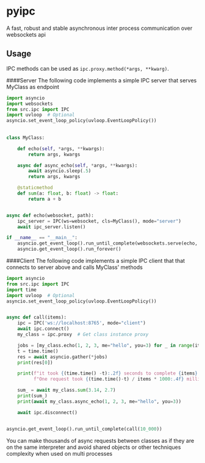 # pyipc
A fast, robust and stable asynchronous inter process communication over websockets api

Usage
-----

IPC methods can be used as ``ipc.proxy.method(*args, **kwarg)``.


####Server
The following code implements a simple IPC server that serves MyClass as endpoint

```python
import asyncio
import websockets
from src.ipc import IPC
import uvloop  # Optional
asyncio.set_event_loop_policy(uvloop.EventLoopPolicy())
   
    
class MyClass:

    def echo(self, *args, **kwargs):
        return args, kwargs

    async def async_echo(self, *args, **kwargs):
        await asyncio.sleep(.5)
        return args, kwargs

    @staticmethod
    def sum(a: float, b: float) -> float:
        return a + b


async def echo(websocket, path):
    ipc_server = IPC(ws=websocket, cls=MyClass(), mode="server")
    await ipc_server.listen()

if __name__ == "__main__":
    asyncio.get_event_loop().run_until_complete(websockets.serve(echo, 'localhost', 8765, max_size=1_000_000_000))
    asyncio.get_event_loop().run_forever()
```


####Client
The following code implements a simple IPC client that that connects to server above and calls MyClass' methods

```python
import asyncio
from src.ipc import IPC
import time
import uvloop  # Optional
asyncio.set_event_loop_policy(uvloop.EventLoopPolicy())


async def call(items):
    ipc = IPC('ws://localhost:8765', mode="client")
    await ipc.connect()
    my_class = ipc.proxy  # Get class instance proxy

    jobs = [my_class.echo(1, 2, 3, me="hello", you=3) for _ in range(items)]
    t = time.time()
    res = await asyncio.gather(*jobs)
    print(res[0])

    print(f"it took {(time.time() -t):.2f} seconds to complete {items} requests.\n"
          f"One request took {(time.time()-t) / items * 1000:.4f} millisecond")

    sum_ = await my_class.sum(3.14, 2.7)
    print(sum_)
    print(await my_class.async_echo(1, 2, 3, me="hello", you=3))

    await ipc.disconnect()


asyncio.get_event_loop().run_until_complete(call(10_000))
```

You can make thousands of async requests between classes as if they are on the same interpreter and avoid
shared objects or other techniques complexity when used on multi processes